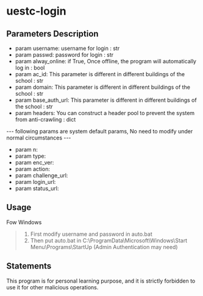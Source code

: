 # uestc-login

## Parameters Description
- param username: username for login : str
- param passwd: password for login : str
- param alway_online: if True, Once offline, the program will automatically log in : bool
- param ac_id: This parameter is different in different buildings of the school : str
- param domain: This parameter is different in different buildings of the school : str
- param base_auth_url: This parameter is different in different buildings of the school : str
- param headers: You can construct a header pool to prevent the system from anti-crawling : dict

--- following params are system default params, No need to modify under normal circumstances ---
- param n: 
- param type: 
- param enc_ver: 
- param action: 
- param challenge_url: 
- param login_url: 
- param status_url: 

## Usage
Fow Windows

> 1. First modify username and password in auto.bat
> 2. Then put auto.bat in C:\ProgramData\Microsoft\Windows\Start Menu\Programs\StartUp (Admin Authentication may need)

## Statements
This program is for personal learning purpose, and it is strictly forbidden to use it for other malicious operations.